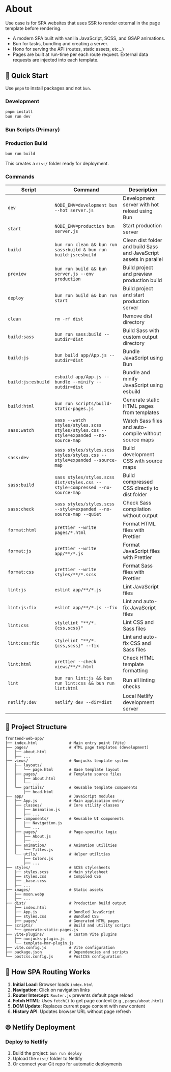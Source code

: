 # About

Use case is for SPA websites that uses SSR to render external in the page template before rendering.

- A modern SPA built with vanilla JavaScript, SCSS, and GSAP animations.
- Bun for tasks, bundling and creating a server.
- Hono for serving the API (routes, static assets, etc...)
- Pages are built at run-time per each route request. External data requests are injected into each template.


## 🚀 Quick Start

Use `pnpm` to install packages and not `bun`.

### Development
```bash
pnpm install
bun run dev
```

### Bun Scripts (Primary)




### Production Build
```bash
bun run build
```


This creates a `dist/` folder ready for deployment.

### Commands

| Script | Command | Description |
|--------|---------|-------------|
| `dev` | `NODE_ENV=development bun --hot server.js` | Development server with hot reload using Bun |
| `start` | `NODE_ENV=production bun server.js` | Start production server |
| `build` | `bun run clean && bun run sass:build & bun run build:js:esbuild` | Clean dist folder and build Sass and JavaScript assets in parallel |
| `preview` | `bun run build && bun server.js --env production` | Build project and preview production build |
| `deploy` | `bun run build && bun run start` | Build project and start production server |
| `clean` | `rm -rf dist` | Remove dist directory |
| `build:sass` | `bun run sass:build --outdir=dist` | Build Sass with custom output directory |
| `build:js` | `bun build app/App.js --outdir=dist` | Bundle JavaScript using Bun |
| `build:js:esbuild` | `esbuild app/App.js --bundle --minify --outdir=dist` | Bundle and minify JavaScript using esbuild |
| `build:html` | `bun run scripts/build-static-pages.js` | Generate static HTML pages from templates |
| `sass:watch` | `sass --watch styles/styles.scss styles/styles.css --style=expanded --no-source-map` | Watch Sass files and auto-compile without source maps |
| `sass:dev` | `sass styles/styles.scss styles/styles.css --style=expanded --source-map` | Build development CSS with source maps |
| `sass:build` | `sass styles/styles.scss dist/styles.css --style=compressed --no-source-map` | Build compressed CSS directly to dist folder |
| `sass:check` | `sass styles/styles.scss --style=expanded --no-source-map --quiet` | Check Sass compilation without output |
| `format:html` | `prettier --write pages/*.html` | Format HTML files with Prettier |
| `format:js` | `prettier --write app/**/*.js` | Format JavaScript files with Prettier |
| `format:css` | `prettier --write styles/**/*.scss` | Format Sass files with Prettier |
| `lint:js` | `eslint app/**/*.js` | Lint JavaScript files |
| `lint:js:fix` | `eslint app/**/*.js --fix` | Lint and auto-fix JavaScript files |
| `lint:css` | `stylelint "**/*.{css,scss}"` | Lint CSS and Sass files |
| `lint:css:fix` | `stylelint "**/*.{css,scss}" --fix` | Lint and auto-fix CSS and Sass files |
| `lint:html` | `prettier --check views/**/*.html` | Check HTML template formatting |
| `lint` | `bun run lint:js && bun run lint:css && bun run lint:html` | Run all linting checks |
| `netlify:dev` | `netlify dev --dir=dist` | Local Netlify development server |


## 📁 Project Structure

```
frontend-web-app/
├── index.html              # Main entry point (Vite)
├── pages/                  # HTML page templates (development)
│   ├── about.html
│   ├── ...
├── views/                  # Nunjucks template system
│   ├── layouts/
│   │   └── page.html       # Base template layout
│   ├── pages/              # Template source files
│   │   ├── about.html
│   │   └── ... 
│   └── partials/           # Reusable template components
│       ├── head.html
├── app/                    # JavaScript modules
│   ├── App.js              # Main application entry
│   ├── classes/            # Core utility classes
│   │   ├── Animation.js
│   │   ├── ...
│   ├── components/         # Reusable UI components
│   │   ├── Navigation.js
│   │   └── ...
│   ├── pages/              # Page-specific logic
│   │   ├── About.js
│   │   ├── ...
│   ├── animation/          # Animation utilities
│   │   └── Titles.js
│   └── utils/              # Helper utilities
│       ├── Colors.js
│       ├── ...
├── styles/                 # SCSS stylesheets
│   ├── styles.scss         # Main stylesheet
│   ├── styles.css          # Compiled CSS
│   ├── _base.scss
│   ├── ...
├── images/                 # Static assets
│   ├── moon.webp
│   ├── ...
├── dist/                   # Production build output
│   ├── index.html
│   ├── App.js              # Bundled JavaScript
│   ├── styles.css          # Bundled CSS
│   ├── pages/              # Generated HTML pages
├── scripts/                # Build and utility scripts
│   └── generate-static-pages.js
├── vite-plugins/           # Custom Vite plugins
│   ├── nunjucks-plugin.js
│   └── template-hmr-plugin.js
├── vite.config.js          # Vite configuration
├── package.json            # Dependencies and scripts
└── postcss.config.js       # PostCSS configuration
```

## 🔄 How SPA Routing Works

1. **Initial Load**: Browser loads `index.html`
2. **Navigation**: Click on navigation links
3. **Router Intercept**: `Router.js` prevents default page reload
4. **Fetch HTML**: Uses `fetch()` to get page content (e.g., `pages/about.html`)
5. **DOM Update**: Replaces current page content with new content
6. **History API**: Updates browser URL without page refresh

## 🌐 Netlify Deployment

### Deploy to Netlify
1. Build the project: `bun run deploy`
2. Upload the `dist/` folder to Netlify
3. Or connect your Git repo for automatic deployments
